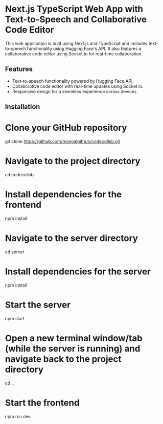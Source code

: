 
# Next.js TypeScript Web App with Text-to-Speech and Collaborative Code Editor

This web application is built using Next.js and TypeScript and includes text-to-speech functionality using Hugging Face's API. It also features a collaborative code editor using Socket.io for real-time collaboration.

## Features

- Text-to-speech functionality powered by Hugging Face API.
- Collaborative code editor with real-time updates using Socket.io.
- Responsive design for a seamless experience across devices.

## Installation

# Clone your GitHub repository
git clone https://github.com/mangalgithub/codecollab.git

# Navigate to the project directory
cd codecollab

# Install dependencies for the frontend
npm install

# Navigate to the server directory
cd server

# Install dependencies for the server
npm install

# Start the server
npm start

# Open a new terminal window/tab (while the server is running) and navigate back to the project directory
cd ..

# Start the frontend
npm run dev
